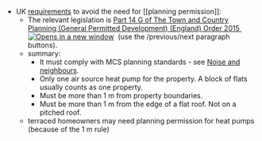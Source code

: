 - UK [requirements](https://check-mark.co.uk/info/plan/planning-permission/) to avoid the need for [[planning permission]]:
	- The relevant legislation is [Part 14 G of The Town and Country Planning (General Permitted Development) (England) Order 2015 ![Opens in a new window](https://check-mark.co.uk/images/external-link.svg "Opens in a new window")](https://www.legislation.gov.uk/uksi/2015/596/schedule/2/part/14/crossheading/class-g-installation-or-alteration-etc-of-air-source-heat-pumps-on-domestic-premises/paragraph/G)  (use the /previous/next paragraph buttons).
	- summary:
		- It must comply with MCS planning standards - see [Noise and neighbours](https://check-mark.co.uk/info/plan/planning-permission/noise-neighbours/ "Noise and neighbours").
		- Only one air source heat pump for the property. A block of flats usually counts as one property.
		- Must be more than 1 m from property boundaries.
		- Must be more than 1 m from the edge of a flat roof. Not on a pitched roof.
	- terraced homeowners may need planning permission for heat pumps (because of the 1 m rule)
